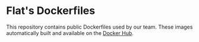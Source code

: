 # Flat's Dockerfiles

This repository contains public Dockerfiles used by our team.
These images automatically built and available on the [Docker Hub](https://hub.docker.com/u/flat/).